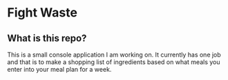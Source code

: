 # Fight Waste
## What is this repo?
This is a small console application I am working on. It currently has one job and that is to make a shopping list of ingredients based on what meals you enter into your meal plan for a week.